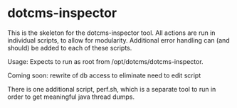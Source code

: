 # dotcms-inspector

This is the skeleton for the dotcms-inspector tool.  All actions are run in individual scripts, to allow for modularity.  Additional error handling can (and should) be added to each of these scripts.

Usage: Expects to run as root from /opt/dotcms/dotcms-inspector.

Coming soon:
	rewrite of db access to eliminate need to edit script
	
There is one additional script, perf.sh, which is a separate tool to run in order to get meaningful java thread dumps.
